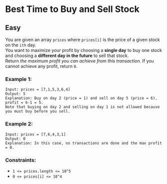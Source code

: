 # Best Time to Buy and Sell Stock
## Easy

You are given an array `prices` where `prices[i]` is the price of a given stock on the `ith` day.\
You want to maximize your profit by choosing a **single day** to buy one stock and choosing a **different day in the future** to sell that stock.\
Return *the maximum profit you can achieve from this transaction*. If you cannot achieve any profit, return `0`.

### Example 1:
```
Input: prices = [7,1,5,3,6,4]
Output: 5
Explanation: Buy on day 2 (price = 1) and sell on day 5 (price = 6), profit = 6-1 = 5.
Note that buying on day 2 and selling on day 1 is not allowed because you must buy before you sell.
```

### Example 2:
```
Input: prices = [7,6,4,3,1]
Output: 0
Explanation: In this case, no transactions are done and the max profit = 0.
```

### Constraints:
- `1 <= prices.length <= 10^5`
- `0 <= prices[i] <= 10^4`
